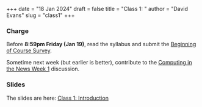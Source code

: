+++
date = "18 Jan 2024"
draft = false
title = "Class 1: "
author = "David Evans"
slug = "class1"
+++

### Charge

Before **8:59pm Friday (Jan 19)**, read the syllabus and submit the [Beginning of Course Survey](https://forms.gle/utUG4RQF6UBMzNTz5).

Sometime next week (but earlier is better), contribute to the [Computing in the News Week 1](https://canvas.its.virginia.edu/courses/93745/gradebook/speed_grader?assignment_id=451955) discussion. 

### Slides

The slides are here: [Class 1: Introduction](https://www.dropbox.com/scl/fi/v1wetuahawmcf2a7q0h62/cs1010-class1.pdf?rlkey=10axy9myeli2jhlgru02ylgaq&dl=0)